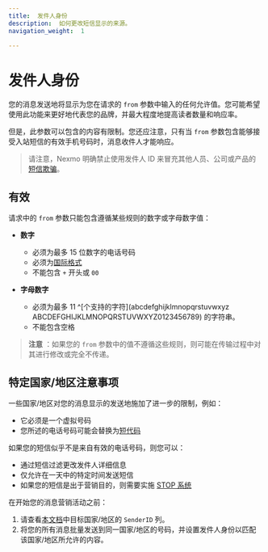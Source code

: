 ```yaml
---
title:  发件人身份
description:  如何更改短信显示的来源。
navigation_weight:  1

---
```



发件人身份
=====

您的消息发送地将显示为您在请求的 `from` 参数中输入的任何允许值。您可能希望使用此功能来更好地代表您的品牌，并最大程度地提高读者数量和响应率。

但是，此参数可以包含的内容有限制。您还应注意，只有当 `from` 参数包含能够接受入站短信的有效手机号码时，消息收件人才能响应。

> 请注意，Nexmo 明确禁止使用发件人 ID 来冒充其他人员、公司或产品的[短信欺骗](https://en.wikipedia.org/wiki/SMS_spoofing)。

有效
---

请求中的 `from` 参数只能包含遵循某些规则的数字或字母数字值：

* **数字** 

  * 必须为最多 15 位数字的电话号码
  * 必须为[国际格式](/concepts/guides/glossary#number-format)
  * 不能包含 `+` 开头或 `00`

* **字母数字** 

  * 必须为最多 11 ^[个支持的字符](abcdefghijklmnopqrstuvwxyz ABCDEFGHIJKLMNOPQRSTUVWXYZ0123456789) 的字符串。
  * 不能包含空格

> **注意** ：如果您的 `from` 参数中的值不遵循这些规则，则可能在传输过程中对其进行修改或完全不传递。

特定国家/地区注意事项
-----------

一些国家/地区对您的消息显示的发送地施加了进一步的限制，例如：

* 它必须是一个虚拟号码
* 您所述的电话号码可能会替换为[短代码](https://en.wikipedia.org/wiki/Short_code)

如果您的短信似乎不是来自有效的电话号码，则您可以：

* 通过短信过滤更改发件人详细信息
* 仅允许在一天中的特定时间发送短信
* 如果您的短信是出于营销目的，则需要实施 [STOP 系统](https://developer.nexmo.com/api/sms/us-short-codes/alerts/subscription)

在开始您的消息营销活动之前：

1. 请查看[本文档](https://help.nexmo.com/hc/en-us/articles/115011781468)中目标国家/地区的 `SenderID` 列。
2. 将您的所有消息批量发送到同一国家/地区的号码，并设置发件人身份以匹配该国家/地区所允许的内容。

